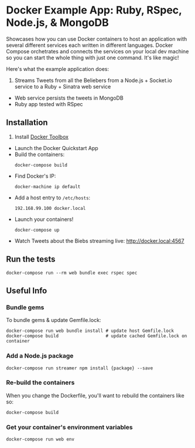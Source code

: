 # Docker Example App: Ruby, RSpec, Node.js, & MongoDB
Showcases how you can use Docker containers to host an application with
several different services each written in different languages.
Docker Compose orchetrates and connects the services on your local dev machine
so you can start the whole thing with just one command.  It's like magic!


Here's what the example application does:

1. Streams Tweets from all the Beliebers from a Node.js + Socket.io service to a Ruby + Sinatra web service
* Web service persists the tweets in MongoDB
* Ruby app tested with RSpec

## Installation
1. Install [Docker Toolbox](https://www.docker.com/products/docker-toolbox)
* Launch the Docker Quickstart App
* Build the containers:
  ```
  docker-compose build
  ```
* Find Docker's IP:
  ```
  docker-machine ip default
  ```
* Add a host entry to `/etc/hosts`:
  ```
  192.168.99.100 docker.local
  ```
* Launch your containers!
  ```
  docker-compose up
  ```
* Watch Tweets about the Biebs streaming live: http://docker.local:4567

## Run the tests
```
docker-compose run --rm web bundle exec rspec spec
```

## Useful Info
### Bundle gems
To bundle gems & update Gemfile.lock:
```
docker-compose run web bundle install # update host Gemfile.lock
docker-compose build                  # update cached Gemfile.lock on container
```

### Add a Node.js package
```
docker-compose run streamer npm install {package} --save
```


### Re-build the containers
When you change the Dockerfile, you'll want to rebuild the containers like so:
```
docker-compose build
```

### Get your container's environment variables
```
docker-compose run web env
```
